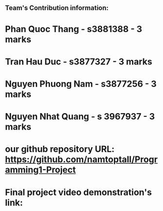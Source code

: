 ## Team's Contribution information:
# Phan Quoc Thang - s3881388 - 3 marks
# Tran Hau Duc - s3877327 - 3 marks
# Nguyen Phuong Nam - s3877256 - 3 marks
# Nguyen Nhat Quang - s 3967937 - 3 marks

# our github repository URL: https://github.com/namtoptall/Programming1-Project

# Final project video demonstration's link: 
